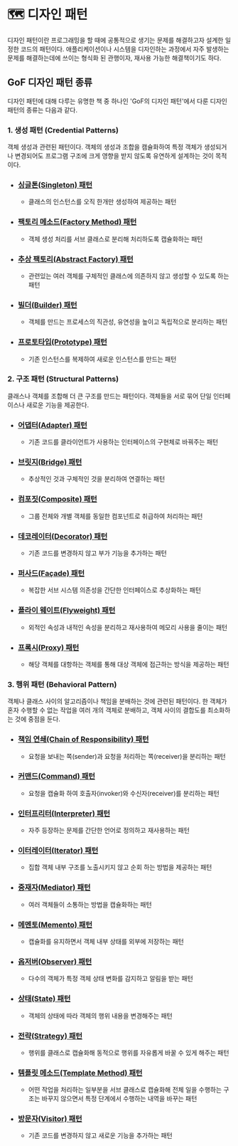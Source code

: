 # 🗺  디자인 패턴
 디자인 패턴이란 프로그래밍을 할 때에 공통적으로 생기는 문제를 해결하고자 설계한 일정한 코드의 패턴이다. 애플리케이션이나 시스템을 디자인하는 과정에서 자주 발생하는 문제를 해결하는데에 쓰이는 형식화 된 관행이자, 재사용 가능한 해결책이기도 하다.

## GoF 디자인 패턴 종류
 디자인 패턴에 대해 다루는 유명한 책 중 하나인 'GoF의 디자인 패턴'에서 다룬 디자인 패턴의 종류는 다음과 같다.

### 1. 생성 패턴 (Credential Patterns)
 객체 생성과 관련된 패턴이다. 객체의 생성과 조합을 캠슐화하여 특정 객체가 생성되거나 변경되어도 프로그램 구조에 크게 영향을 받지 않도록 유연하게 설계하는 것이 목적이다.

- ### <a href="./1. 생성 패턴/싱글톤 패턴.md">싱글톤(Singleton) 패턴</a>
    - 클래스의 인스턴스를 오직 한개만 생성하여 제공하는 패턴
- ### <a href="./1. 생성 패턴/팩토리 메소드 패턴.md">팩토리 메소드(Factory Method) 패턴</a>
    - 객체 생성 처리를 서브 클래스로 분리해 처리하도록 캡슐화하는 패턴
- ### <a href="./1. 생성 패턴/추상 팩토리 패턴.md">추상 팩토리(Abstract Factory) 패턴</a>
    - 관련있는 여러 객체를 구체적인 클래스에 의존하지 않고 생성할 수 있도록 하는 패턴
- ### <a href="./1. 생성 패턴/빌더 패턴.md">빌더(Builder) 패턴</a>
    - 객체를 만드는 프로세스의 직관성, 유연성을 높이고 독립적으로 분리하는 패턴
- ### <a href="./1. 생성 패턴/프로토타입 패턴.md">프로토타입(Prototype) 패턴</a>
    - 기존 인스턴스를 복제하여 새로운 인스턴스를 만드는 패턴

### 2. 구조 패턴 (Structural Patterns)
 클래스나 객체를 조합해 더 큰 구조를 만드는 패턴이다. 객체들을 서로 묶어 단일 인터페이스나 새로운 기능을 제공한다. 

- ### <a href="./2. 구조 패턴/어댑터 패턴.md">어댑터(Adapter) 패턴</a>
    - 기존 코드를 클라이언트가 사용하는 인터페이스의 구현체로 바꿔주는 패턴
- ### <a href="./2. 구조 패턴/브릿지 패턴.md">브릿지(Bridge) 패턴</a>
    - 추상적인 것과 구체적인 것을 분리하여 연결하는 패턴
- ### <a href="./2. 구조 패턴/컴포짓 패턴.md">컴포짓(Composite) 패턴</a>
    - 그룹 전체와 개별 객체를 동일한 컴포넌트로 취급하여 처리하는 패턴
- ### <a href="./2. 구조 패턴/데코레이터 패턴.md">데코레이터(Decorator) 패턴</a>
    - 기존 코드를 변경하지 않고 부가 기능을 추가하는 패턴
- ### <a href="./2. 구조 패턴/퍼사드 패턴.md">퍼사드(Façade) 패턴</a>
    -  복잡한 서브 시스템 의존성을 간단한 인터페이스로 추상화하는 패턴
- ### <a href="./2. 구조 패턴/플라이 웨이트 패턴.md">플라이 웨이트(Flyweight) 패턴</a>
    - 외적인 속성과 내적인 속성을 분리하고 재사용하여 메모리 사용을 줄이는 패턴
- ### <a href="./2. 구조 패턴/프록시 패턴.md">프록시(Proxy) 패턴</a>
    - 해당 객체를 대항하는 객체를 통해 대상 객체에 접근하는 방식을 제공하는 패턴

### 3. 행위 패턴 (Behavioral Pattern)
 객체나 클래스 사이의 알고리즘이나 책임을 분배하는 것에 관련된 패턴이다. 한 객체가 혼자 수행할 수 없는 작업을 여러 개의 객체로 분배하고, 객체 사이의 결합도를 최소화하는 것에 중점을 둔다. 

- ### <a href="./3 행위 패턴/책임 연쇄 패턴.md">책임 연쇄(Chain of Responsibility) 패턴</a>
    - 요청을 보내는 쪽(sender)과 요청을 처리하는 쪽(receiver)을 분리하는 패턴
- ### <a href="./3 행위 패턴/커맨드 패턴.md">커맨드(Command) 패턴</a>
    - 요청을 캡슐화 하여 호출자(invoker)와 수신자(receiver)를 분리하는 패턴
- ### <a href="./3 행위 패턴/인터프리터 패턴.md">인터프리터(Interpreter) 패턴</a>
    - 자주 등장하는 문제를 간단한 언어로 정의하고 재사용하는 패턴 
- ### <a href="./3 행위 패턴/이터레이터 패턴.md">이터레이터(Iterator) 패턴</a>
    - 집합 객체 내부 구조를 노출시키지 않고 순회 하는 방법을 제공하는 패턴 
- ### <a href="./3 행위 패턴/중재자 패턴.md">중재자(Mediator) 패턴</a>
    - 여러 객체들이 소통하는 방법을 캡슐화하는 패턴 
- ### <a href="./3 행위 패턴/메멘토 패턴.md">메멘토(Memento) 패턴</a>
    -  캡슐화를 유지하면서 객체 내부 상태를 외부에 저장하는 패턴
- ### <a href="./3 행위 패턴/옵저버 패턴.md">옵저버(Observer) 패턴</a>
    - 다수의 객체가 특정 객체 상태 변화를 감지하고 알림을 받는 패턴 
- ### <a href="./3 행위 패턴/상태 패턴.md">상태(State) 패턴</a>
    - 객체의 상태에 따라 객체의 행위 내용을 변경해주는 패턴
- ### <a href="./3 행위 패턴/전략 패턴.md">전략(Strategy) 패턴</a>
    - 행위를 클래스로 캡슐화해 동적으로 행위를 자유롭게 바꿀 수 있게 해주는 패턴
- ### <a href="./3 행위 패턴/템플릿 메소드 패턴.md">템플릿 메소드(Template Method) 패턴</a>
    - 어떤 작업을 처리하는 일부분을 서브 클래스로 캡슐화해 전체 일을 수행하는 구조는 바꾸지 않으면서 특정 단계에서 수행하는 내역을 바꾸는 패턴
- ### <a href="./3 행위 패턴/방문자 패턴.md">방문자(Visitor) 패턴</a>
    - 기존 코드를 변경하지 않고 새로운 기능을 추가하는 패턴
